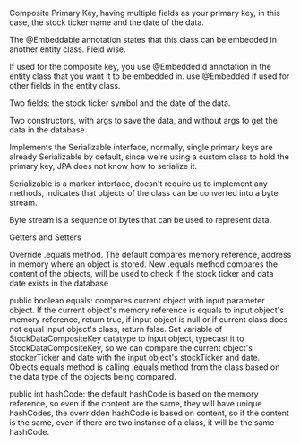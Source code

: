 Composite Primary Key, having multiple fields as your primary key, in this case, the stock ticker name and the date of the data. 

The @Embeddable annotation states that this class can be embedded in another entity class. Field wise.

If used for the composite key, you use @EmbeddedId annotation in the entity class that you want it to be embedded in.
use @Embedded if used for other fields in the entity class.

Two fields: the stock ticker symbol and the date of the data.

Two constructors, with args to save the data, and without args to get the data in the database.

Implements the Serializable interface, normally, single primary keys are already Serializable by default,
since we're using a custom class to hold the primary key, JPA does not know how to serialize it.

Serializable is a marker interface, doesn't require us to implement any methods, indicates that objects of the class can be converted into a byte stream.

Byte stream is a sequence of bytes that can be used to represent data.

Getters and Setters

Override .equals method. The default compares memory reference, address in memory where an object is stored.
New .equals method compares the content of the objects, will be used to check if the stock ticker and data date exists in the database

public boolean equals: compares current object with input parameter object. If the current object's memory reference is equals to input object's memory reference,
return true, if input object is null or if current class does not equal input object's class, return false.
Set variable of StockDataCompositeKey datatype to input object, typecast it to StockDataCompositeKey,
so we can compare the current object's stockerTicker and date with the input object's stockTicker and date.
Objects.equals method is calling .equals method from the class based on the data type of the objects being compared. 

public int hashCode: the default hashCode is based on the memory reference, so even if the content are the same, they will have unique hashCodes,
the overridden hashCode is based on content, so if the content is the same, even if there are two instance of a class, it will be the same hashCode.
